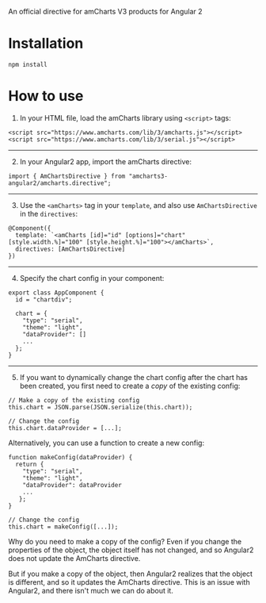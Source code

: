 An official directive for amCharts V3 products for Angular 2

Installation
============

```
npm install
```

How to use
==========

1) In your HTML file, load the amCharts library using `<script>` tags:

```
<script src="https://www.amcharts.com/lib/3/amcharts.js"></script>
<script src="https://www.amcharts.com/lib/3/serial.js"></script>
```

----

2) In your Angular2 app, import the amCharts directive:

```
import { AmChartsDirective } from "amcharts3-angular2/amcharts.directive";
```

----

3) Use the `<amCharts>` tag in your `template`, and also use `AmChartsDirective` in the `directives`:

```
@Component({
  template: `<amCharts [id]="id" [options]="chart" [style.width.%]="100" [style.height.%]="100"></amCharts>`,
  directives: [AmChartsDirective]
})
```

----

4) Specify the chart config in your component:

```
export class AppComponent {
  id = "chartdiv";

  chart = {
    "type": "serial",
    "theme": "light",
    "dataProvider": []
    ...
  };
}
```

----

5) If you want to dynamically change the chart config after the chart has been created, you first need to create a *copy* of the existing config:

```
// Make a copy of the existing config
this.chart = JSON.parse(JSON.serialize(this.chart));

// Change the config
this.chart.dataProvider = [...];
```

Alternatively, you can use a function to create a new config:

```
function makeConfig(dataProvider) {
  return {
    "type": "serial",
    "theme": "light",
    "dataProvider": dataProvider
    ...
   };
}
```

```
// Change the config
this.chart = makeConfig([...]);
```

Why do you need to make a copy of the config? Even if you change the properties of the object, the object itself has not changed, and so Angular2 does not update the AmCharts directive.

But if you make a copy of the object, then Angular2 realizes that the object is different, and so it updates the AmCharts directive. This is an issue with Angular2, and there isn't much we can do about it.

